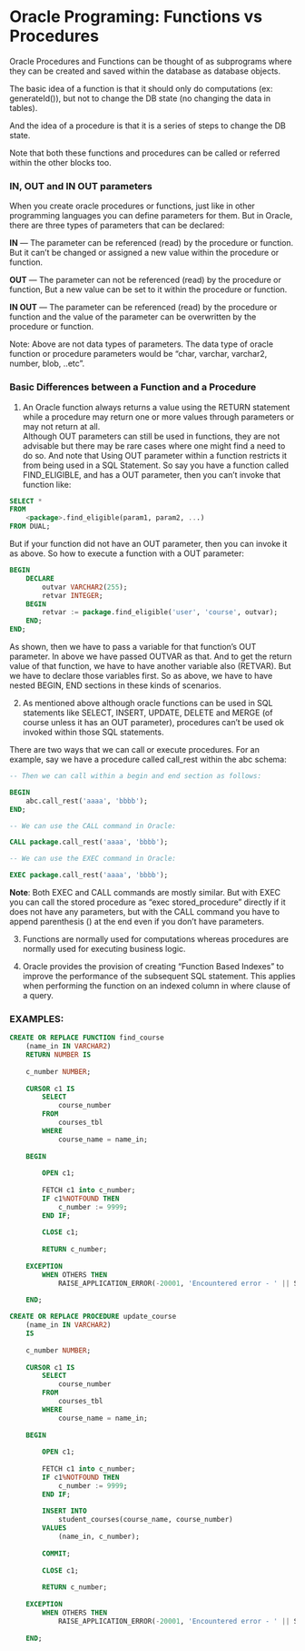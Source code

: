 # Oracle Programing: Functions vs Procedures

Oracle Procedures and Functions can be thought of as subprograms where they can be created and saved within the database as database objects. 

The basic idea of a function is that it should only do computations (ex: generateId()), but not to change the DB state (no changing the data in tables). 

And the idea of a procedure is that it is a series of steps to change the DB state. 

Note that both these functions and procedures can be called or referred within the other blocks too.

### IN, OUT and IN OUT parameters  

When you create oracle procedures or functions, just like in other programming languages you can define parameters for them. But in Oracle, there are three types of parameters that can be declared:

**IN** — The parameter can be referenced (read) by the procedure or function. But it can’t be changed or assigned a new value within the procedure or function.

**OUT** — The parameter can not be referenced (read) by the procedure or function, But a new value can be set to it within the procedure or function.

**IN OUT** — The parameter can be referenced (read) by the procedure or function and the value of the parameter can be overwritten by the procedure or function.

Note: Above are not data types of parameters. The data type of oracle function or procedure parameters would be “char, varchar, varchar2, number, blob, ..etc”.

### Basic Differences between a Function and a Procedure

1. An Oracle function always returns a value using the RETURN statement while a procedure may return one or more values through parameters or may not return at all.  
Although OUT parameters can still be used in functions, they are not advisable but there may be rare cases where one might find a need to do so. And note that Using OUT parameter within a function restricts it from being used in a SQL Statement.
So say you have a function called FIND_ELIGIBLE, and has a OUT parameter, then you can’t invoke that function like:
```sql
SELECT *
FROM
    <package>.find_eligible(param1, param2, ...)
FROM DUAL;
```
But if your function did not have an OUT parameter, then you can invoke it as above.
So how to execute a function with a OUT parameter:

```sql
BEGIN
    DECLARE
        outvar VARCHAR2(255);
        retvar INTEGER;
    BEGIN
        retvar := package.find_eligible('user', 'course', outvar);
    END;
END;
```

As shown, then we have to pass a variable for that function’s OUT parameter. In above we have passed OUTVAR as that. And to get the return value of that function, we have to have another variable also (RETVAR). But we have to declare those variables first. So as above, we have to have nested BEGIN, END sections in these kinds of scenarios.

2. As mentioned above although oracle functions can be used in SQL statements like SELECT, INSERT, UPDATE, DELETE and MERGE (of course unless it has an OUT parameter), procedures can’t be used ok invoked within those SQL statements.

There are two ways that we can call or execute procedures. For an example, say we have a procedure called call_rest within the abc schema:

```sql
-- Then we can call within a begin and end section as follows:

BEGIN
    abc.call_rest('aaaa', 'bbbb');
END;

-- We can use the CALL command in Oracle:

CALL package.call_rest('aaaa', 'bbbb');

-- We can use the EXEC command in Oracle:

EXEC package.call_rest('aaaa', 'bbbb');
```

**Note**: Both EXEC and CALL commands are mostly similar. But with EXEC you can call the stored procedure as “exec stored_procedure” directly if it does not have any parameters, but with the CALL command you have to append parenthesis () at the end even if you don’t have parameters.

3. Functions are normally used for computations whereas procedures are normally used for executing business logic.

4. Oracle provides the provision of creating “Function Based Indexes” to improve the performance of the subsequent SQL statement. This applies when performing the function on an indexed column in where clause of a query.

### EXAMPLES:

```sql
CREATE OR REPLACE FUNCTION find_course 
    (name_in IN VARCHAR2)
    RETURN NUMBER IS
    
    c_number NUMBER;
    
    CURSOR c1 IS
        SELECT
            course_number
        FROM
            courses_tbl
        WHERE 
            course_name = name_in;
            
    BEGIN
        
        OPEN c1;
        
        FETCH c1 into c_number;
        IF c1%NOTFOUND THEN
            c_number := 9999;
        END IF;
        
        CLOSE c1;
        
        RETURN c_number;
        
    EXCEPTION
        WHEN OTHERS THEN
            RAISE_APPLICATION_ERROR(-20001, 'Encountered error - ' || SQLCODE || ' -ERROR- ' || SQLERRM);
        
    END;
```

```sql
CREATE OR REPLACE PROCEDURE update_course 
    (name_in IN VARCHAR2)
    IS
    
    c_number NUMBER;
    
    CURSOR c1 IS
        SELECT
            course_number
        FROM
            courses_tbl
        WHERE 
            course_name = name_in;
            
    BEGIN
        
        OPEN c1;
        
        FETCH c1 into c_number;
        IF c1%NOTFOUND THEN
            c_number := 9999;
        END IF;
        
        INSERT INTO
            student_courses(course_name, course_number)
        VALUES
            (name_in, c_number);
            
        COMMIT;
        
        CLOSE c1;
        
        RETURN c_number;
        
    EXCEPTION
        WHEN OTHERS THEN
            RAISE_APPLICATION_ERROR(-20001, 'Encountered error - ' || SQLCODE || ' -ERROR- ' || SQLERRM);
        
    END;
```
